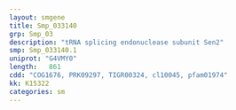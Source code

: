 ```yaml
---
layout: smgene
title: Smp_033140
grp: Smp_03
description: "tRNA splicing endonuclease subunit Sen2"
smp: Smp_033140.1
uniprot: "G4VMY0"
length:   861
cdd: "COG1676, PRK09297, TIGR00324, cl10045, pfam01974"
kk: K15322
categories: sm
---
```

